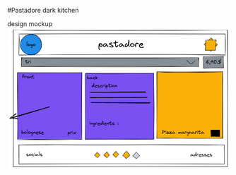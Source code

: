 #Pastadore dark kitchen 

design mockup 
![pastadore website](https://raw.githubusercontent.com/Martiware-99/Dark-Kitchen/main/Untitled-2021-09-20-1007.png)
